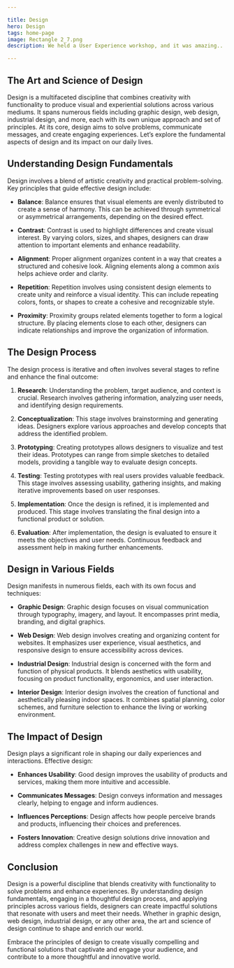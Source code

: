 ```yaml
---

title: Design
hero: Design
tags: home-page
image: Rectangle 2_7.png
description: We held a User Experience workshop, and it was amazing..

---
```


## The Art and Science of Design

Design is a multifaceted discipline that combines creativity with functionality to produce visual and experiential solutions across various mediums. It spans numerous fields including graphic design, web design, industrial design, and more, each with its own unique approach and set of principles. At its core, design aims to solve problems, communicate messages, and create engaging experiences. Let’s explore the fundamental aspects of design and its impact on our daily lives.

## Understanding Design Fundamentals

Design involves a blend of artistic creativity and practical problem-solving. Key principles that guide effective design include:

- **Balance**: Balance ensures that visual elements are evenly distributed to create a sense of harmony. This can be achieved through symmetrical or asymmetrical arrangements, depending on the desired effect.

- **Contrast**: Contrast is used to highlight differences and create visual interest. By varying colors, sizes, and shapes, designers can draw attention to important elements and enhance readability.

- **Alignment**: Proper alignment organizes content in a way that creates a structured and cohesive look. Aligning elements along a common axis helps achieve order and clarity.

- **Repetition**: Repetition involves using consistent design elements to create unity and reinforce a visual identity. This can include repeating colors, fonts, or shapes to create a cohesive and recognizable style.

- **Proximity**: Proximity groups related elements together to form a logical structure. By placing elements close to each other, designers can indicate relationships and improve the organization of information.

## The Design Process

The design process is iterative and often involves several stages to refine and enhance the final outcome:

1. **Research**: Understanding the problem, target audience, and context is crucial. Research involves gathering information, analyzing user needs, and identifying design requirements.

2. **Conceptualization**: This stage involves brainstorming and generating ideas. Designers explore various approaches and develop concepts that address the identified problem.

3. **Prototyping**: Creating prototypes allows designers to visualize and test their ideas. Prototypes can range from simple sketches to detailed models, providing a tangible way to evaluate design concepts.

4. **Testing**: Testing prototypes with real users provides valuable feedback. This stage involves assessing usability, gathering insights, and making iterative improvements based on user responses.

5. **Implementation**: Once the design is refined, it is implemented and produced. This stage involves translating the final design into a functional product or solution.

6. **Evaluation**: After implementation, the design is evaluated to ensure it meets the objectives and user needs. Continuous feedback and assessment help in making further enhancements.

## Design in Various Fields

Design manifests in numerous fields, each with its own focus and techniques:

- **Graphic Design**: Graphic design focuses on visual communication through typography, imagery, and layout. It encompasses print media, branding, and digital graphics.

- **Web Design**: Web design involves creating and organizing content for websites. It emphasizes user experience, visual aesthetics, and responsive design to ensure accessibility across devices.

- **Industrial Design**: Industrial design is concerned with the form and function of physical products. It blends aesthetics with usability, focusing on product functionality, ergonomics, and user interaction.

- **Interior Design**: Interior design involves the creation of functional and aesthetically pleasing indoor spaces. It combines spatial planning, color schemes, and furniture selection to enhance the living or working environment.

## The Impact of Design

Design plays a significant role in shaping our daily experiences and interactions. Effective design:

- **Enhances Usability**: Good design improves the usability of products and services, making them more intuitive and accessible.

- **Communicates Messages**: Design conveys information and messages clearly, helping to engage and inform audiences.

- **Influences Perceptions**: Design affects how people perceive brands and products, influencing their choices and preferences.

- **Fosters Innovation**: Creative design solutions drive innovation and address complex challenges in new and effective ways.

## Conclusion

Design is a powerful discipline that blends creativity with functionality to solve problems and enhance experiences. By understanding design fundamentals, engaging in a thoughtful design process, and applying principles across various fields, designers can create impactful solutions that resonate with users and meet their needs. Whether in graphic design, web design, industrial design, or any other area, the art and science of design continue to shape and enrich our world.

Embrace the principles of design to create visually compelling and functional solutions that captivate and engage your audience, and contribute to a more thoughtful and innovative world.
